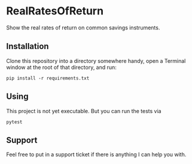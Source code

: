 # RealRatesOfReturn
Show the real rates of return on common savings instruments.

## Installation
Clone this repository into a directory somewhere handy, open a Terminal window at the root of that directory, and run:

	pip install -r requirements.txt

## Using
This project is not yet executable. But you can run the tests via

	pytest

## Support
Feel free to put in a support ticket if there is anything I can help you with.
